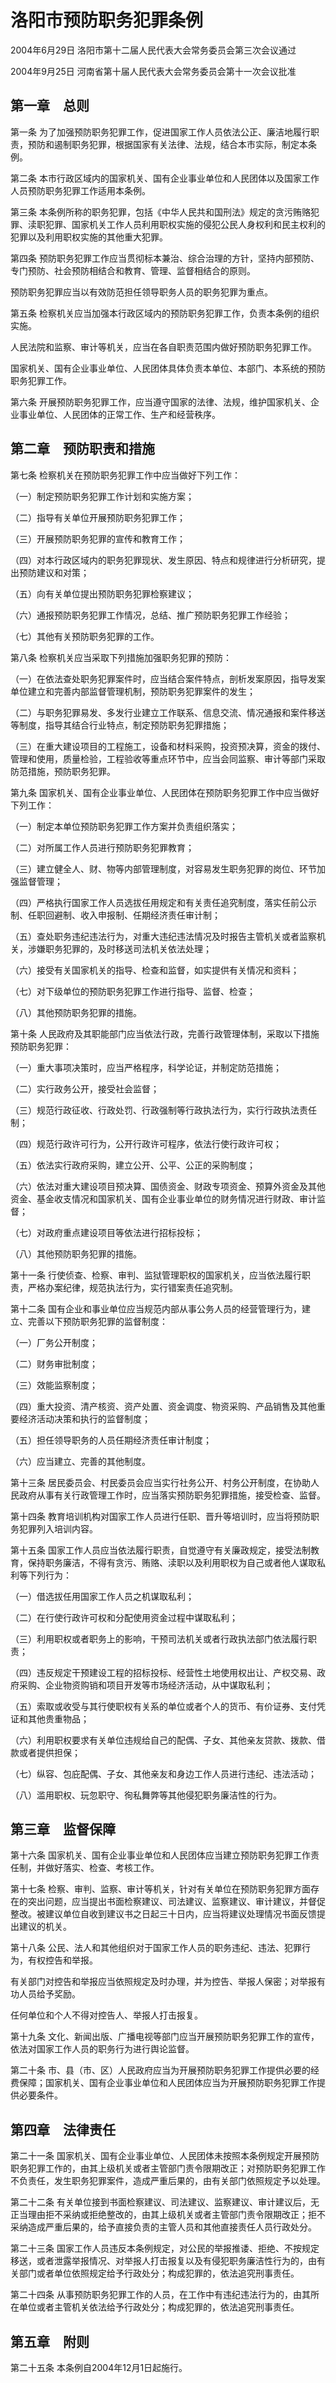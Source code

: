 # 洛阳市预防职务犯罪条例

2004年6月29日 洛阳市第十二届人民代表大会常务委员会第三次会议通过

2004年9月25日 河南省第十届人民代表大会常务委员会第十一次会议批准



## 第一章　总则

第一条 为了加强预防职务犯罪工作，促进国家工作人员依法公正、廉洁地履行职责，预防和遏制职务犯罪，根据国家有关法律、法规，结合本市实际，制定本条例。

第二条 本市行政区域内的国家机关、国有企业事业单位和人民团体以及国家工作人员预防职务犯罪工作适用本条例。

第三条 本条例所称的职务犯罪，包括《中华人民共和国刑法》规定的贪污贿赂犯罪、渎职犯罪、国家机关工作人员利用职权实施的侵犯公民人身权利和民主权利的犯罪以及利用职权实施的其他重大犯罪。

第四条 预防职务犯罪工作应当贯彻标本兼治、综合治理的方针，坚持内部预防、专门预防、社会预防相结合和教育、管理、监督相结合的原则。

预防职务犯罪应当以有效防范担任领导职务人员的职务犯罪为重点。

第五条 检察机关应当加强本行政区域内的预防职务犯罪工作，负责本条例的组织实施。

人民法院和监察、审计等机关，应当在各自职责范围内做好预防职务犯罪工作。

国家机关、国有企业事业单位、人民团体具体负责本单位、本部门、本系统的预防职务犯罪工作。

第六条 开展预防职务犯罪工作，应当遵守国家的法律、法规，维护国家机关、企业事业单位、人民团体的正常工作、生产和经营秩序。

## 第二章　预防职责和措施

第七条 检察机关在预防职务犯罪工作中应当做好下列工作：

（一）制定预防职务犯罪工作计划和实施方案；

（二）指导有关单位开展预防职务犯罪工作；

（三）开展预防职务犯罪的宣传和教育工作；

（四）对本行政区域内的职务犯罪现状、发生原因、特点和规律进行分析研究，提出预防建议和对策；

（五）向有关单位提出预防职务犯罪检察建议；

（六）通报预防职务犯罪工作情况，总结、推广预防职务犯罪工作经验；

（七）其他有关预防职务犯罪的工作。

第八条 检察机关应当采取下列措施加强职务犯罪的预防：

（一）在依法查处职务犯罪案件时，应当结合案件特点，剖析发案原因，指导发案单位建立和完善内部监督管理机制，预防职务犯罪案件的发生；

（二）与职务犯罪易发、多发行业建立工作联系、信息交流、情况通报和案件移送等制度，指导其结合行业特点，制定预防职务犯罪措施；

（三）在重大建设项目的工程施工，设备和材料采购，投资预决算，资金的拨付、管理和使用，质量检验，工程验收等重点环节中，应当会同监察、审计等部门采取防范措施，预防职务犯罪。

第九条 国家机关、国有企业事业单位、人民团体在预防职务犯罪工作中应当做好下列工作：

（一）制定本单位预防职务犯罪工作方案并负责组织落实；

（二）对所属工作人员进行预防职务犯罪教育；

（三）建立健全人、财、物等内部管理制度，对容易发生职务犯罪的岗位、环节加强监督管理；

（四）严格执行国家工作人员选拔任用规定和有关责任追究制度，落实任前公示制、任职回避制、收入申报制、任期经济责任审计制；

（五）查处职务违纪违法行为，对重大违纪违法情况及时报告主管机关或者监察机关，涉嫌职务犯罪的，及时移送司法机关依法处理；

（六）接受有关国家机关的指导、检查和监督，如实提供有关情况和资料；

（七）对下级单位的预防职务犯罪工作进行指导、监督、检查；

（八）其他预防职务犯罪的措施。

第十条 人民政府及其职能部门应当依法行政，完善行政管理体制，采取以下措施预防职务犯罪：

（一）重大事项决策时，应当严格程序，科学论证，并制定防范措施；

（二）实行政务公开，接受社会监督；

（三）规范行政征收、行政处罚、行政强制等行政执法行为，实行行政执法责任制；

（四）规范行政许可行为，公开行政许可程序，依法行使行政许可权；

（五）依法实行政府采购，建立公开、公平、公正的采购制度；

（六）依法对重大建设项目预决算、国债资金、财政专项资金、预算外资金及其他资金、基金收支情况和国家机关、国有企业事业单位的财务情况进行财政、审计监督；

（七）对政府重点建设项目等依法进行招标投标；

（八）其他预防职务犯罪的措施。

第十一条 行使侦查、检察、审判、监狱管理职权的国家机关，应当依法履行职责，严格办案纪律，规范执法行为，实行错案责任追究制。

第十二条 国有企业和事业单位应当规范内部从事公务人员的经营管理行为，建立、完善以下预防职务犯罪的监督制度：

（一）厂务公开制度；

（二）财务审批制度；

（三）效能监察制度；

（四）重大投资、清产核资、资产处置、资金调度、物资采购、产品销售及其他重要经济活动决策和执行的监督制度；

（五）担任领导职务的人员任期经济责任审计制度；

（六）应当建立、完善的其他制度。

第十三条 居民委员会、村民委员会应当实行社务公开、村务公开制度，在协助人民政府从事有关行政管理工作时，应当落实预防职务犯罪措施，接受检查、监督。

第十四条 教育培训机构对国家工作人员进行任职、晋升等培训时，应当将预防职务犯罪列入培训内容。

第十五条 国家工作人员应当依法履行职责，自觉遵守有关廉政规定，接受法制教育，保持职务廉洁，不得有贪污、贿赂、渎职以及利用职权为自己或者他人谋取私利等下列行为：

（一）借选拔任用国家工作人员之机谋取私利；

（二）在行使行政许可权和分配使用资金过程中谋取私利；

（三）利用职权或者职务上的影响，干预司法机关或者行政执法部门依法履行职责；

（四）违反规定干预建设工程的招标投标、经营性土地使用权出让、产权交易、政府采购、企业物资购销和项目开发等市场经济活动，从中谋取私利；

（五）索取或收受与其行使职权有关系的单位或者个人的货币、有价证券、支付凭证和其他贵重物品；

（六）利用职权要求有关单位违规给自己的配偶、子女、其他亲友贷款、拨款、借款或者提供担保；

（七）纵容、包庇配偶、子女、其他亲友和身边工作人员进行违纪、违法活动；

（八）滥用职权、玩忽职守、徇私舞弊等其他侵犯职务廉洁性的行为。

## 第三章　监督保障

第十六条 国家机关、国有企业事业单位和人民团体应当建立预防职务犯罪工作责任制，并做好落实、检查、考核工作。

第十七条 检察、审判、监察、审计等机关，针对有关单位在预防职务犯罪方面存在的突出问题，应当提出书面检察建议、司法建议、监察建议、审计建议，并督促整改。被建议单位自收到建议书之日起三十日内，应当将建议处理情况书面反馈提出建议的机关。

第十八条 公民、法人和其他组织对于国家工作人员的职务违纪、违法、犯罪行为，有权控告和举报。

有关部门对控告和举报应当依照规定及时办理，并为控告、举报人保密；对举报有功人员给予奖励。

任何单位和个人不得对控告人、举报人打击报复。

第十九条 文化、新闻出版、广播电视等部门应当开展预防职务犯罪工作的宣传，依法对国家工作人员的职务行为进行舆论监督。

第二十条 市、县（市、区）人民政府应当为开展预防职务犯罪工作提供必要的经费保障；国家机关、国有企业事业单位和人民团体应当为开展预防职务犯罪工作提供必要条件。

## 第四章　法律责任

第二十一条 国家机关、国有企业事业单位、人民团体未按照本条例规定开展预防职务犯罪工作的，由其上级机关或者主管部门责令限期改正；对预防职务犯罪工作不负责任，发生职务犯罪案件，造成严重后果的，由有关部门依照规定予以处理。

第二十二条 有关单位接到书面检察建议、司法建议、监察建议、审计建议后，无正当理由拒不采纳或拒绝整改的，由其上级机关或者主管部门责令限期改正；拒不采纳造成严重后果的，给予直接负责的主管人员和其他直接责任人员行政处分。

第二十三条 国家工作人员违反本条例规定，对公民的举报推诿、拒绝、不按规定移送，或者泄露举报情况、对举报人打击报复以及有侵犯职务廉洁性行为的，由有关部门或者单位依照规定给予行政处分；构成犯罪的，依法追究刑事责任。

第二十四条 从事预防职务犯罪工作的人员，在工作中有违纪违法行为的，由其所在单位或者主管机关依法给予行政处分；构成犯罪的，依法追究刑事责任。

## 第五章　附则

第二十五条 本条例自2004年12月1日起施行。